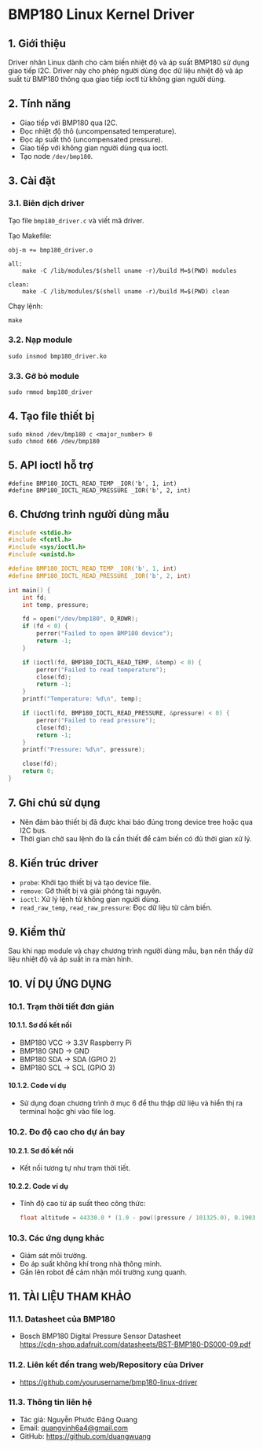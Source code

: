 # BMP180 Linux Kernel Driver

## 1. Giới thiệu

Driver nhân Linux dành cho cảm biến nhiệt độ và áp suất BMP180 sử dụng giao tiếp I2C. Driver này cho phép người dùng đọc dữ liệu nhiệt độ và áp suất từ BMP180 thông qua giao tiếp ioctl từ không gian người dùng.

## 2. Tính năng

- Giao tiếp với BMP180 qua I2C.
- Đọc nhiệt độ thô (uncompensated temperature).
- Đọc áp suất thô (uncompensated pressure).
- Giao tiếp với không gian người dùng qua ioctl.
- Tạo node `/dev/bmp180`.

## 3. Cài đặt

### 3.1. Biên dịch driver

Tạo file `bmp180_driver.c` và viết mã driver.

Tạo Makefile:

```
obj-m += bmp180_driver.o

all:
	make -C /lib/modules/$(shell uname -r)/build M=$(PWD) modules

clean:
	make -C /lib/modules/$(shell uname -r)/build M=$(PWD) clean
```

Chạy lệnh:

```
make
```

### 3.2. Nạp module

```
sudo insmod bmp180_driver.ko
```

### 3.3. Gỡ bỏ module

```
sudo rmmod bmp180_driver
```

## 4. Tạo file thiết bị

```
sudo mknod /dev/bmp180 c <major_number> 0
sudo chmod 666 /dev/bmp180
```

## 5. API ioctl hỗ trợ

```
#define BMP180_IOCTL_READ_TEMP _IOR('b', 1, int)
#define BMP180_IOCTL_READ_PRESSURE _IOR('b', 2, int)
```

## 6. Chương trình người dùng mẫu

```c
#include <stdio.h>
#include <fcntl.h>
#include <sys/ioctl.h>
#include <unistd.h>

#define BMP180_IOCTL_READ_TEMP _IOR('b', 1, int)
#define BMP180_IOCTL_READ_PRESSURE _IOR('b', 2, int)

int main() {
    int fd;
    int temp, pressure;

    fd = open("/dev/bmp180", O_RDWR);
    if (fd < 0) {
        perror("Failed to open BMP180 device");
        return -1;
    }

    if (ioctl(fd, BMP180_IOCTL_READ_TEMP, &temp) < 0) {
        perror("Failed to read temperature");
        close(fd);
        return -1;
    }
    printf("Temperature: %d\n", temp);

    if (ioctl(fd, BMP180_IOCTL_READ_PRESSURE, &pressure) < 0) {
        perror("Failed to read pressure");
        close(fd);
        return -1;
    }
    printf("Pressure: %d\n", pressure);

    close(fd);
    return 0;
}
```

## 7. Ghi chú sử dụng

- Nên đảm bảo thiết bị đã được khai báo đúng trong device tree hoặc qua I2C bus.
- Thời gian chờ sau lệnh đo là cần thiết để cảm biến có đủ thời gian xử lý.

## 8. Kiến trúc driver

- `probe`: Khởi tạo thiết bị và tạo device file.
- `remove`: Gỡ thiết bị và giải phóng tài nguyên.
- `ioctl`: Xử lý lệnh từ không gian người dùng.
- `read_raw_temp`, `read_raw_pressure`: Đọc dữ liệu từ cảm biến.

## 9. Kiểm thử

Sau khi nạp module và chạy chương trình người dùng mẫu, bạn nên thấy dữ liệu nhiệt độ và áp suất in ra màn hình.

## 10. VÍ DỤ ỨNG DỤNG

### 10.1. Trạm thời tiết đơn giản

#### 10.1.1. Sơ đồ kết nối
- BMP180 VCC → 3.3V Raspberry Pi
- BMP180 GND → GND
- BMP180 SDA → SDA (GPIO 2)
- BMP180 SCL → SCL (GPIO 3)

#### 10.1.2. Code ví dụ
- Sử dụng đoạn chương trình ở mục 6 để thu thập dữ liệu và hiển thị ra terminal hoặc ghi vào file log.

### 10.2. Đo độ cao cho dự án bay

#### 10.2.1. Sơ đồ kết nối
- Kết nối tương tự như trạm thời tiết.

#### 10.2.2. Code ví dụ
- Tính độ cao từ áp suất theo công thức:  
  ```c
  float altitude = 44330.0 * (1.0 - pow((pressure / 101325.0), 0.1903));
  ```

### 10.3. Các ứng dụng khác

- Giám sát môi trường.
- Đo áp suất không khí trong nhà thông minh.
- Gắn lên robot để cảm nhận môi trường xung quanh.

## 11. TÀI LIỆU THAM KHẢO

### 11.1. Datasheet của BMP180
- Bosch BMP180 Digital Pressure Sensor Datasheet  
  https://cdn-shop.adafruit.com/datasheets/BST-BMP180-DS000-09.pdf

### 11.2. Liên kết đến trang web/Repository của Driver
- https://github.com/yourusername/bmp180-linux-driver

### 11.3. Thông tin liên hệ
- Tác giả: Nguyễn Phước Đăng Quang 
- Email: quangvinh6a4@gmail.com  
- GitHub: https://github.com/duangwuang
